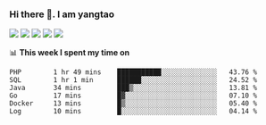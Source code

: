 ### Hi there 👋. I am yangtao 

<!-- **runtu666/runtu666** is a ✨ _special_ ✨ repository because its `README.md` (this file) appears on your GitHub profile. -->

![](https://github-profile-summary-cards.vercel.app/api/cards/profile-details?username=runtu666&theme=github)
![](https://github-profile-summary-cards.vercel.app/api/cards/repos-per-language?username=runtu666&theme=github)
![](https://github-profile-summary-cards.vercel.app/api/cards/most-commit-language?username=runtu666&theme=github)
![](https://github-profile-summary-cards.vercel.app/api/cards/stats?&username=runtu666&theme=github)
![](https://github-profile-summary-cards.vercel.app/api/cards/productive-time?username=runtu666&theme=github)

📊 **This week I spent my time on**
<!--START_SECTION:waka-->

```text
PHP        1 hr 49 mins    ███████████░░░░░░░░░░░░░░   43.76 %
SQL        1 hr 1 min      ██████░░░░░░░░░░░░░░░░░░░   24.52 %
Java       34 mins         ███▒░░░░░░░░░░░░░░░░░░░░░   13.81 %
Go         17 mins         █▓░░░░░░░░░░░░░░░░░░░░░░░   07.10 %
Docker     13 mins         █▒░░░░░░░░░░░░░░░░░░░░░░░   05.40 %
Log        10 mins         █░░░░░░░░░░░░░░░░░░░░░░░░   04.14 %
```

<!--END_SECTION:waka-->


[comment]: <> (Here are some ideas to get you started:)

[comment]: <> (- 🔭 I’m currently working on tal)

[comment]: <> (- 🌱 I’m currently learning devops)

[comment]: <> (- 👯 I’m looking to collaborate on ...)

[comment]: <> (- 🤔 I’m looking for help with ...)

[comment]: <> (- 💬 Ask me about ...)

[comment]: <> (- 📫 How to reach me: ...)

[comment]: <> (- 😄 Pronouns: ...)

[comment]: <> (- ⚡ Fun fact: ...)
